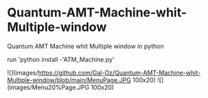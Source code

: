 # Quantum-AMT-Machine-whit-Multiple-window
Quantum AMT Machine whit Multiple window in python

run 'python install -'ATM_Machine.py'

![](images/https://github.com/Gal-Oz/Quantum-AMT-Machine-whit-Multiple-window/blob/main/MenuPage.JPG 100x20)
![](images/Menu20%Page.JPG 100x20)
